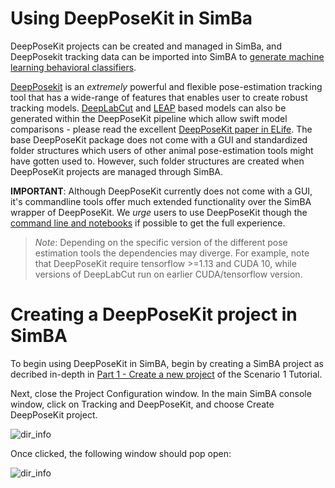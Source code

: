# Using DeepPoseKit in SimBa

DeepPoseKit projects can be created and managed in SimBa, and DeepPosekit tracking data can be imported into SimBA to [generate machine learning behavioral classifiers](https://github.com/sgoldenlab/simba/blob/master/docs/Scenario1.md).

[DeepPosekit](https://github.com/jgraving/DeepPoseKit) is an *extremely* powerful and flexible pose-estimation tracking tool that has a wide-range of features that enables user to create robust tracking models. [DeepLabCut](https://github.com/AlexEMG/DeepLabCut) and [LEAP](https://github.com/talmo/leap) based models can also be generated within the DeepPoseKit pipeline which allow swift model comparisons - please read the excellent [DeepPoseKit paper in ELife](https://elifesciences.org/articles/47994). The base DeepPoseKit package does not come with a GUI and standardized folder structures which users of other animal pose-estimation tools might have gotten used to. However, such folder structures are created when DeepPoseKit projects are managed through SimBA.  

**IMPORTANT**: Although DeepPoseKit currently does not come with a GUI, it's commandline tools offer much extended functionality over the SimBA wrapper of DeepPoseKit. We *urge* users to use DeepPoseKit though the [command line and notebooks](https://github.com/jgraving/DeepPoseKit#using-deepposekit-is-a-4-step-process) if possible to get the full experience. 

>*Note*: Depending on the specific version of the different pose estimation tools the dependencies may diverge. For example, note that DeepPoseKit require tensorflow >=1.13 and CUDA 10, while versions of DeepLabCut run on earlier CUDA/tensorflow version. 

# Creating a DeepPoseKit project in SimBA

To begin using DeepPoseKit in SimBA, begin by creating a SimBA project as decribed in-depth in [Part 1 - Create a new project](https://github.com/sgoldenlab/simba/blob/master/docs/Scenario1.md#part-1-create-a-new-project-1) of the Scenario 1 Tutorial. 

Next, close the Project Configuration window. In the main SimBA console window, click on Tracking and DeepPoseKit, and choose Create DeepPoseKit project.

![](https://github.com/sgoldenlab/simba/blob/master/images/DPK1.png "dir_info")

Once clicked, the following window should pop open: 

![](https://github.com/sgoldenlab/simba/blob/master/images/DPK2.png "dir_info")




